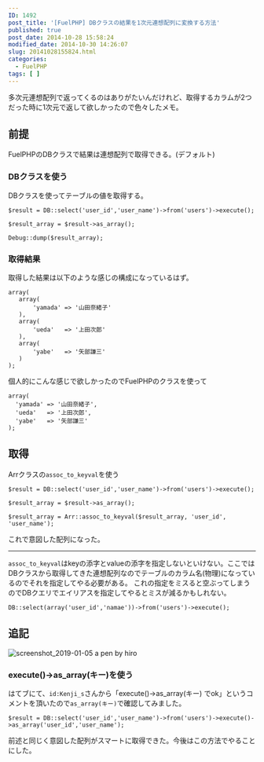 ```yaml
---
ID: 1492
post_title: '[FuelPHP] DBクラスの結果を1次元連想配列に変換する方法'
published: true
post_date: 2014-10-28 15:58:24
modified_date: 2014-10-30 14:26:07
slug: 20141028155824.html
categories:
  - FuelPHP
tags: [ ]
---
```

多次元連想配列で返ってくるのはありがたいんだけれど、取得するカラムが2つだった時に1次元で返して欲しかったので色々したメモ。
<!--more-->

## 前提
FuelPHPのDBクラスで結果は連想配列で取得できる。(デフォルト)

### DBクラスを使う
DBクラスを使ってテーブルの値を取得する。

```language-php
$result = DB::select('user_id','user_name')->from('users')->execute();

$result_array = $result->as_array();

Debug::dump($result_array);
```

### 取得結果
取得した結果は以下のような感じの構成になっているはず。

```language-php
array(
   array(
       'yamada' => '山田奈緒子'
   ),
   array(
       'ueda'   => '上田次郎'
   ),
   array(
       'yabe'   => '矢部謙三'
   )
);
```

個人的にこんな感じで欲しかったのでFuelPHPのクラスを使って

```language-php
array(
  'yamada' => '山田奈緒子',
  'ueda'   => '上田次郎',
  'yabe'   => '矢部謙三'
);
```

## 取得
Arrクラスの`assoc_to_keyval`を使う

```language-php
$result = DB::select('user_id','user_name')->from('users')->execute();

$result_array = $result->as_array();

$result_array = Arr::assoc_to_keyval($result_array, 'user_id', 'user_name');
```

これで意図した配列になった。

---

`assoc_to_keyval`はkeyの添字とvalueの添字を指定しないといけない。ここではDBクラスから取得してきた連想配列なのでテーブルのカラム名(物理)になっているのでそれを指定してやる必要がある。
これの指定をミスると空ぶってしまうのでDBクエリでエイリアスを指定してやるとミスが減るかもしれない。

```language-php
DB::select(array('user_id','namae'))->from('users')->execute();
```

## 追記

![screenshot_2019-01-05 a pen by hiro](https://user-images.githubusercontent.com/3617124/50723419-bc763580-1120-11e9-824f-0534ae63eccb.png)

### execute()->as_array(キー)を使う
はてブにて、`id:Kenji_s`さんから「execute()->as_array(キー) でok」というコメントを頂いたので`as_array(キー)`で確認してみました。

```language-php
$result = DB::select('user_id','user_name')->from('users')->execute()->as_array('user_id','user_name');
```

前述と同じく意図した配列がスマートに取得できた。今後はこの方法でやることにした。